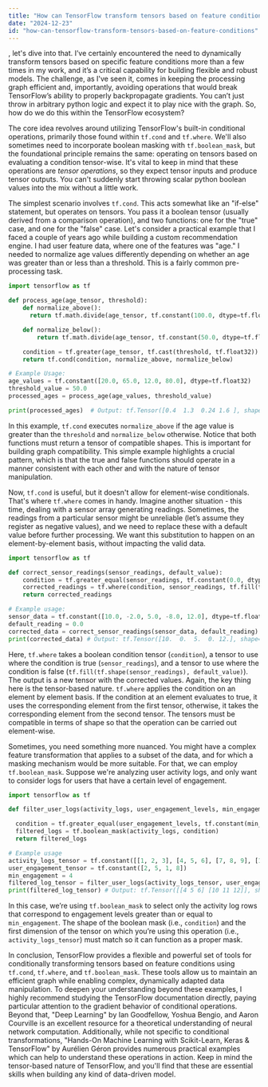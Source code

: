 ```yaml
---
title: "How can TensorFlow transform tensors based on feature conditions?"
date: "2024-12-23"
id: "how-can-tensorflow-transform-tensors-based-on-feature-conditions"
---
```


, let's dive into that. I’ve certainly encountered the need to dynamically transform tensors based on specific feature conditions more than a few times in my work, and it’s a critical capability for building flexible and robust models. The challenge, as I've seen it, comes in keeping the processing graph efficient and, importantly, avoiding operations that would break TensorFlow’s ability to properly backpropagate gradients. You can’t just throw in arbitrary python logic and expect it to play nice with the graph. So, how do we do this within the TensorFlow ecosystem?

The core idea revolves around utilizing TensorFlow's built-in conditional operations, primarily those found within `tf.cond` and `tf.where`. We'll also sometimes need to incorporate boolean masking with `tf.boolean_mask`, but the foundational principle remains the same: operating on tensors based on evaluating a condition tensor-wise. It's vital to keep in mind that these operations are *tensor operations*, so they expect tensor inputs and produce tensor outputs. You can't suddenly start throwing scalar python boolean values into the mix without a little work.

The simplest scenario involves `tf.cond`. This acts somewhat like an "if-else" statement, but operates on tensors. You pass it a boolean tensor (usually derived from a comparison operation), and two functions: one for the "true" case, and one for the "false" case. Let's consider a practical example that I faced a couple of years ago while building a custom recommendation engine. I had user feature data, where one of the features was "age." I needed to normalize age values differently depending on whether an age was greater than or less than a threshold. This is a fairly common pre-processing task.

```python
import tensorflow as tf

def process_age(age_tensor, threshold):
    def normalize_above():
      return tf.math.divide(age_tensor, tf.constant(100.0, dtype=tf.float32))

    def normalize_below():
        return tf.math.divide(age_tensor, tf.constant(50.0, dtype=tf.float32))

    condition = tf.greater(age_tensor, tf.cast(threshold, tf.float32))
    return tf.cond(condition, normalize_above, normalize_below)

# Example Usage:
age_values = tf.constant([20.0, 65.0, 12.0, 80.0], dtype=tf.float32)
threshold_value = 50.0
processed_ages = process_age(age_values, threshold_value)

print(processed_ages)  # Output: tf.Tensor([0.4  1.3  0.24 1.6 ], shape=(4,), dtype=float32)
```

In this example, `tf.cond` executes `normalize_above` if the age value is greater than the `threshold` and `normalize_below` otherwise. Notice that both functions must return a tensor of compatible shapes. This is important for building graph compatibility. This simple example highlights a crucial pattern, which is that the true and false functions should operate in a manner consistent with each other and with the nature of tensor manipulation.

Now, `tf.cond` is useful, but it doesn't allow for element-wise conditionals. That's where `tf.where` comes in handy. Imagine another situation - this time, dealing with a sensor array generating readings. Sometimes, the readings from a particular sensor might be unreliable (let’s assume they register as negative values), and we need to replace these with a default value before further processing. We want this substitution to happen on an element-by-element basis, without impacting the valid data.

```python
import tensorflow as tf

def correct_sensor_readings(sensor_readings, default_value):
    condition = tf.greater_equal(sensor_readings, tf.constant(0.0, dtype=tf.float32))
    corrected_readings = tf.where(condition, sensor_readings, tf.fill(tf.shape(sensor_readings), default_value))
    return corrected_readings

# Example usage:
sensor_data = tf.constant([10.0, -2.0, 5.0, -8.0, 12.0], dtype=tf.float32)
default_reading = 0.0
corrected_data = correct_sensor_readings(sensor_data, default_reading)
print(corrected_data) # Output: tf.Tensor([10.  0.  5.  0. 12.], shape=(5,), dtype=float32)

```

Here, `tf.where` takes a boolean condition tensor (`condition`), a tensor to use where the condition is true (`sensor_readings`), and a tensor to use where the condition is false (`tf.fill(tf.shape(sensor_readings), default_value)`). The output is a new tensor with the corrected values. Again, the key thing here is the tensor-based nature. `tf.where` applies the condition on an element by element basis. If the condition at an element evaluates to true, it uses the corresponding element from the first tensor, otherwise, it takes the corresponding element from the second tensor. The tensors must be compatible in terms of shape so that the operation can be carried out element-wise.

Sometimes, you need something more nuanced. You might have a complex feature transformation that applies to a subset of the data, and for which a masking mechanism would be more suitable. For that, we can employ `tf.boolean_mask`. Suppose we're analyzing user activity logs, and only want to consider logs for users that have a certain level of engagement.

```python
import tensorflow as tf

def filter_user_logs(activity_logs, user_engagement_levels, min_engagement_level):

  condition = tf.greater_equal(user_engagement_levels, tf.constant(min_engagement_level, dtype=tf.int32))
  filtered_logs = tf.boolean_mask(activity_logs, condition)
  return filtered_logs

# Example usage
activity_logs_tensor = tf.constant([[1, 2, 3], [4, 5, 6], [7, 8, 9], [10, 11, 12]])
user_engagement_tensor = tf.constant([2, 5, 1, 8])
min_engagement = 4
filtered_log_tensor = filter_user_logs(activity_logs_tensor, user_engagement_tensor, min_engagement)
print(filtered_log_tensor) # Output: tf.Tensor([[4 5 6] [10 11 12]], shape=(2, 3), dtype=int32)

```

In this case, we’re using `tf.boolean_mask` to select only the activity log rows that correspond to engagement levels greater than or equal to `min_engagement`. The shape of the boolean mask (i.e., `condition`) and the first dimension of the tensor on which you’re using this operation (i.e., `activity_logs_tensor`) must match so it can function as a proper mask.

In conclusion, TensorFlow provides a flexible and powerful set of tools for conditionally transforming tensors based on feature conditions using `tf.cond`, `tf.where`, and `tf.boolean_mask`. These tools allow us to maintain an efficient graph while enabling complex, dynamically adapted data manipulation. To deepen your understanding beyond these examples, I highly recommend studying the TensorFlow documentation directly, paying particular attention to the gradient behavior of conditional operations. Beyond that, "Deep Learning" by Ian Goodfellow, Yoshua Bengio, and Aaron Courville is an excellent resource for a theoretical understanding of neural network computation. Additionally, while not specific to conditional transformations, "Hands-On Machine Learning with Scikit-Learn, Keras & TensorFlow" by Aurélien Géron provides numerous practical examples which can help to understand these operations in action. Keep in mind the tensor-based nature of TensorFlow, and you'll find that these are essential skills when building any kind of data-driven model.
